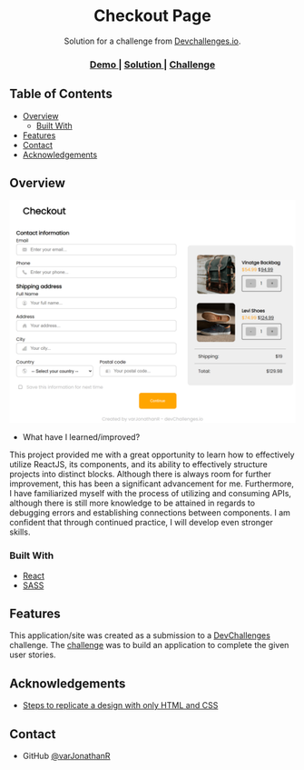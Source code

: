<!-- Please update value in the {}  -->

<h1 align="center">Checkout Page</h1>

<div align="center">
   Solution for a challenge from  <a href="http://devchallenges.io" target="_blank">Devchallenges.io</a>.
</div>

<div align="center">
  <h3>
    <a href="https://checkout-page-varjonathanr.netlify.app/">
      Demo
    </a>
    <span> | </span>
    <a href="https://devchallenges.io/solutions/0I1DYRAH2a9UXUFP2vk1">
      Solution
    </a>
    <span> | </span>
    <a href="https://devchallenges.io/challenges/0J1NxxGhOUYVqihwegfO">
      Challenge
    </a>
  </h3>
</div>

<!-- TABLE OF CONTENTS -->

## Table of Contents

- [Overview](#overview)
  - [Built With](#built-with)
- [Features](#features)
- [Contact](#contact)
- [Acknowledgements](#acknowledgements)

<!-- OVERVIEW -->

## Overview

![screenshot](https://github.com/varJonathanR/checkout-page/blob/main/src/assets/checkout-preview.png)

- What have I learned/improved?

This project provided me with a great opportunity to learn how to effectively utilize ReactJS, its components, and its ability to effectively structure projects into distinct blocks. Although there is always room for further improvement, this has been a significant advancement for me. Furthermore, I have familiarized myself with the process of utilizing and consuming APIs, although there is still more knowledge to be attained in regards to debugging errors and establishing connections between components. I am confident that through continued practice, I will develop even stronger skills.

### Built With

<!-- This section should list any major frameworks that you built your project using. Here are a few examples.-->

- [React](https://reactjs.org/)
- [SASS](https://sass-lang.com/)

## Features

<!-- List the features of your application or follow the template. Don't share the figma file here :) -->

This application/site was created as a submission to a [DevChallenges](https://devchallenges.io/challenges) challenge. The [challenge](https://devchallenges.io/challenges/0J1NxxGhOUYVqihwegfO) was to build an application to complete the given user stories.

## Acknowledgements

<!-- This section should list any articles or add-ons/plugins that helps you to complete the project. This is optional but it will help you in the future. For exmpale -->

- [Steps to replicate a design with only HTML and CSS](https://devchallenges-blogs.web.app/how-to-replicate-design/)

## Contact

- GitHub [@varJonathanR](https://github.com/varJonathanR)
